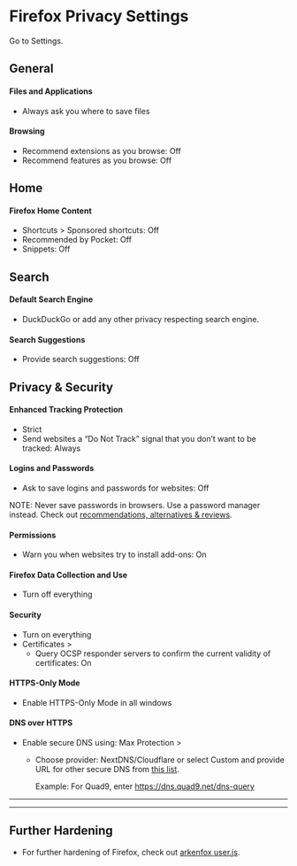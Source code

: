 # Firefox Privacy Settings

Go to Settings.



## General

#### Files and Applications
- Always ask you where to save files

#### Browsing
- Recommend extensions as you browse: Off
- Recommend features as you browse: Off



## Home

#### Firefox Home Content
- Shortcuts > Sponsored shortcuts: Off
- Recommended by Pocket: Off
- Snippets: Off



## Search

#### Default Search Engine
- DuckDuckGo or add any other privacy respecting search engine.

#### Search Suggestions
- Provide search suggestions: Off



## Privacy & Security

#### Enhanced Tracking Protection
- Strict
- Send websites a “Do Not Track” signal that you don’t want to be tracked: Always

#### Logins and Passwords
- Ask to save logins and passwords for websites: Off

NOTE: Never save passwords in browsers. Use a password manager instead. Check out [recommendations, alternatives & reviews](https://github.com/the-weird-aquarian/privacy-settings#recommendations-alternatives--reviews).

#### Permissions
- Warn you when websites try to install add-ons: On

#### Firefox Data Collection and Use
- Turn off everything

#### Security
- Turn on everything
- Certificates >
  - Query OCSP responder servers to confirm the current validity of certificates: On

#### HTTPS-Only Mode
- Enable HTTPS-Only Mode in all windows

#### DNS over HTTPS
- Enable secure DNS using: Max Protection >
  - Choose provider: NextDNS/Cloudflare or select Custom and provide URL for other secure DNS from [this list](https://www.privacyguides.org/dns/).
  
    Example: For Quad9, enter https://dns.quad9.net/dns-query

---
---

## Further Hardening
- For further hardening of Firefox, check out [arkenfox user.js](https://github.com/arkenfox/user.js).